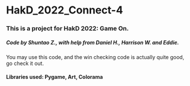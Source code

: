 # HakD_2022_Connect-4
### This is a project for HakD 2022: Game On.
##### Code by Shuntao Z., with help from Daniel H., Harrison W. and Eddie.
You may use this code, and the win checking code is actually quite good, go check it out.
#### Libraries used: Pygame, Art, Colorama
